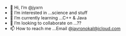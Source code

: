 - 👋 Hi, I’m @jyxrn
- 👀 I’m interested in ...science and stuff
- 🌱 I’m currently learning ...C++ & Java
- 💞️ I’m looking to collaborate on ...??
- 📫 How to reach me ...Email @jayronokal@icloud.com

<!---
jyxrn/jyxrn is a ✨ special ✨ repository because its `README.md` (this file) appears on your GitHub profile.
You can click the Preview link to take a look at your changes.
--->

